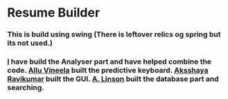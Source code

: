 # Resume Builder 
### This is build using swing (There is leftover relics og spring but its not used.)
### [I](https://github.com/Wambyat) have build the Analyser part and have helped combine the code. [Allu Vineela](https://github.com/alluvineela) built the predictive keyboard. [Aksshaya Ravikumar](https://github.com/AksshayaR) built the GUI. [A. Linson](https://github.com/linsonandrew) built the database part and searching.
